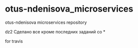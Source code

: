 # otus-ndenisova_microservices
otus-ndenisova microservices repository

dz2
Сделано все кроме последних заданий со *

for travis

